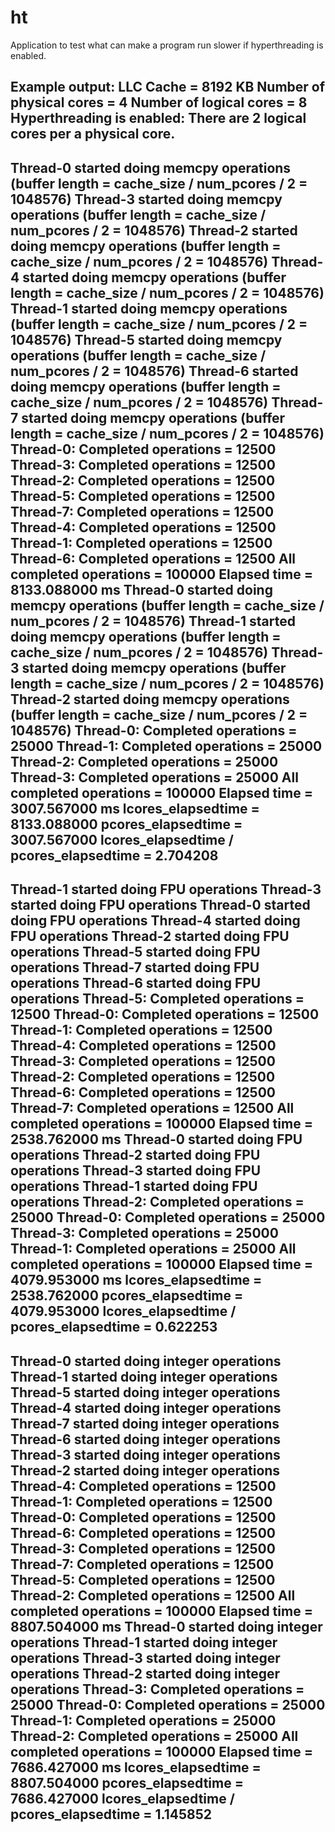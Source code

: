 # ht
Application to test what can make a program run slower if hyperthreading is enabled.

Example output:
LLC Cache = 8192 KB
Number of physical cores = 4
Number of logical cores = 8
Hyperthreading is enabled: There are 2 logical cores per a physical core.
---------------------------------------------------------------------------
Thread-0 started doing memcpy operations (buffer length = cache_size / num_pcores / 2 = 1048576)
Thread-3 started doing memcpy operations (buffer length = cache_size / num_pcores / 2 = 1048576)
Thread-2 started doing memcpy operations (buffer length = cache_size / num_pcores / 2 = 1048576)
Thread-4 started doing memcpy operations (buffer length = cache_size / num_pcores / 2 = 1048576)
Thread-1 started doing memcpy operations (buffer length = cache_size / num_pcores / 2 = 1048576)
Thread-5 started doing memcpy operations (buffer length = cache_size / num_pcores / 2 = 1048576)
Thread-6 started doing memcpy operations (buffer length = cache_size / num_pcores / 2 = 1048576)
Thread-7 started doing memcpy operations (buffer length = cache_size / num_pcores / 2 = 1048576)
Thread-0: Completed operations = 12500
Thread-3: Completed operations = 12500
Thread-2: Completed operations = 12500
Thread-5: Completed operations = 12500
Thread-7: Completed operations = 12500
Thread-4: Completed operations = 12500
Thread-1: Completed operations = 12500
Thread-6: Completed operations = 12500
All completed operations = 100000
Elapsed time = 8133.088000 ms
Thread-0 started doing memcpy operations (buffer length = cache_size / num_pcores / 2 = 1048576)
Thread-1 started doing memcpy operations (buffer length = cache_size / num_pcores / 2 = 1048576)
Thread-3 started doing memcpy operations (buffer length = cache_size / num_pcores / 2 = 1048576)
Thread-2 started doing memcpy operations (buffer length = cache_size / num_pcores / 2 = 1048576)
Thread-0: Completed operations = 25000
Thread-1: Completed operations = 25000
Thread-2: Completed operations = 25000
Thread-3: Completed operations = 25000
All completed operations = 100000
Elapsed time = 3007.567000 ms
lcores_elapsedtime = 8133.088000
pcores_elapsedtime = 3007.567000
lcores_elapsedtime / pcores_elapsedtime = 2.704208
---------------------------------------------------------------------------
Thread-1 started doing FPU operations
Thread-3 started doing FPU operations
Thread-0 started doing FPU operations
Thread-4 started doing FPU operations
Thread-2 started doing FPU operations
Thread-5 started doing FPU operations
Thread-7 started doing FPU operations
Thread-6 started doing FPU operations
Thread-5: Completed operations = 12500
Thread-0: Completed operations = 12500
Thread-1: Completed operations = 12500
Thread-4: Completed operations = 12500
Thread-3: Completed operations = 12500
Thread-2: Completed operations = 12500
Thread-6: Completed operations = 12500
Thread-7: Completed operations = 12500
All completed operations = 100000
Elapsed time = 2538.762000 ms
Thread-0 started doing FPU operations
Thread-2 started doing FPU operations
Thread-3 started doing FPU operations
Thread-1 started doing FPU operations
Thread-2: Completed operations = 25000
Thread-0: Completed operations = 25000
Thread-3: Completed operations = 25000
Thread-1: Completed operations = 25000
All completed operations = 100000
Elapsed time = 4079.953000 ms
lcores_elapsedtime = 2538.762000
pcores_elapsedtime = 4079.953000
lcores_elapsedtime / pcores_elapsedtime = 0.622253
---------------------------------------------------------------------------
Thread-0 started doing integer operations
Thread-1 started doing integer operations
Thread-5 started doing integer operations
Thread-4 started doing integer operations
Thread-7 started doing integer operations
Thread-6 started doing integer operations
Thread-3 started doing integer operations
Thread-2 started doing integer operations
Thread-4: Completed operations = 12500
Thread-1: Completed operations = 12500
Thread-0: Completed operations = 12500
Thread-6: Completed operations = 12500
Thread-3: Completed operations = 12500
Thread-7: Completed operations = 12500
Thread-5: Completed operations = 12500
Thread-2: Completed operations = 12500
All completed operations = 100000
Elapsed time = 8807.504000 ms
Thread-0 started doing integer operations
Thread-1 started doing integer operations
Thread-3 started doing integer operations
Thread-2 started doing integer operations
Thread-3: Completed operations = 25000
Thread-0: Completed operations = 25000
Thread-1: Completed operations = 25000
Thread-2: Completed operations = 25000
All completed operations = 100000
Elapsed time = 7686.427000 ms
lcores_elapsedtime = 8807.504000
pcores_elapsedtime = 7686.427000
lcores_elapsedtime / pcores_elapsedtime = 1.145852
---------------------------------------------------------------------------

